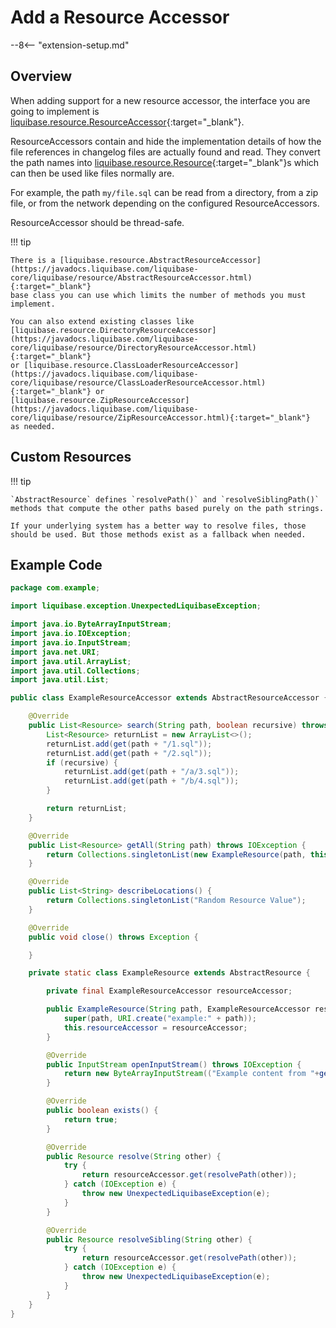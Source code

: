 # Add a Resource Accessor

--8<-- "extension-setup.md"

## Overview

When adding support for a new resource accessor, the interface you are going to implement is [liquibase.resource.ResourceAccessor](https://javadocs.liquibase.com/liquibase-core/liquibase/resource/ResourceAccessor.html){:target="_blank"}.

ResourceAccessors contain and hide the implementation details of how the file references in changelog files are actually found and read. 
They convert the path names into [liquibase.resource.Resource](https://javadocs.liquibase.com/liquibase-core/liquibase/resource/Resource.html){:target="_blank"}s which can then be used like files normally are.   

For example, the path `my/file.sql` can be read from a directory, from a zip file, or from the network depending on the configured ResourceAccessors.  

ResourceAccessor should be thread-safe.

!!! tip

    There is a [liquibase.resource.AbstractResourceAccessor](https://javadocs.liquibase.com/liquibase-core/liquibase/resource/AbstractResourceAccessor.html){:target="_blank"}
    base class you can use which limits the number of methods you must implement. 

    You can also extend existing classes like [liquibase.resource.DirectoryResourceAccessor](https://javadocs.liquibase.com/liquibase-core/liquibase/resource/DirectoryResourceAccessor.html){:target="_blank"}
    or [liquibase.resource.ClassLoaderResourceAccessor](https://javadocs.liquibase.com/liquibase-core/liquibase/resource/ClassLoaderResourceAccessor.html){:target="_blank"} or
    [liquibase.resource.ZipResourceAccessor](https://javadocs.liquibase.com/liquibase-core/liquibase/resource/ZipResourceAccessor.html){:target="_blank"}
    as needed.


## Custom Resources

!!! tip

    `AbstractResource` defines `resolvePath()` and `resolveSiblingPath()` methods that compute the other paths based purely on the path strings.

    If your underlying system has a better way to resolve files, those should be used. But those methods exist as a fallback when needed.


## Example Code

```java
package com.example;

import liquibase.exception.UnexpectedLiquibaseException;

import java.io.ByteArrayInputStream;
import java.io.IOException;
import java.io.InputStream;
import java.net.URI;
import java.util.ArrayList;
import java.util.Collections;
import java.util.List;

public class ExampleResourceAccessor extends AbstractResourceAccessor {

    @Override
    public List<Resource> search(String path, boolean recursive) throws IOException {
        List<Resource> returnList = new ArrayList<>();
        returnList.add(get(path + "/1.sql"));
        returnList.add(get(path + "/2.sql"));
        if (recursive) {
            returnList.add(get(path + "/a/3.sql"));
            returnList.add(get(path + "/b/4.sql"));
        }

        return returnList;
    }

    @Override
    public List<Resource> getAll(String path) throws IOException {
        return Collections.singletonList(new ExampleResource(path, this));
    }

    @Override
    public List<String> describeLocations() {
        return Collections.singletonList("Random Resource Value");
    }

    @Override
    public void close() throws Exception {

    }

    private static class ExampleResource extends AbstractResource {

        private final ExampleResourceAccessor resourceAccessor;

        public ExampleResource(String path, ExampleResourceAccessor resourceAccessor) {
            super(path, URI.create("example:" + path));
            this.resourceAccessor = resourceAccessor;
        }

        @Override
        public InputStream openInputStream() throws IOException {
            return new ByteArrayInputStream(("Example content from "+getPath()).getBytes());
        }

        @Override
        public boolean exists() {
            return true;
        }

        @Override
        public Resource resolve(String other) {
            try {
                return resourceAccessor.get(resolvePath(other));
            } catch (IOException e) {
                throw new UnexpectedLiquibaseException(e);
            }
        }

        @Override
        public Resource resolveSibling(String other) {
            try {
                return resourceAccessor.get(resolvePath(other));
            } catch (IOException e) {
                throw new UnexpectedLiquibaseException(e);
            }
        }
    }
}


```